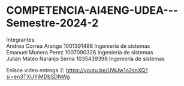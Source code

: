 # COMPETENCIA-AI4ENG-UDEA---Semestre-2024-2

Integrantes:  
Andrea Correa Arango  1001391488  Ingeniería de sistemas <br>
Emanuel Munera Perez  1007090326  Ingeniería de sistemas <br>
Julian Mateo Naranjo Serna  1035439398  Ingeniería de sistemas

Enlace video entrega 2: https://youtu.be/UWJw1o2snXQ?si=en3TXUYjMDbSDNWg
